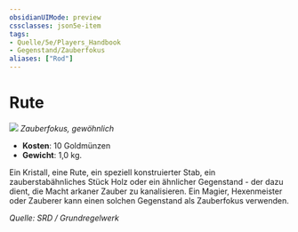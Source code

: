 ```yaml
---
obsidianUIMode: preview
cssclasses: json5e-item
tags:
- Quelle/5e/Players_Handbook
- Gegenstand/Zauberfokus
aliases: ["Rod"]
---
```

# Rute
![](../../../99%20-%20Setup/Files/Bildersammlung/Symbolik/Gegenstände.webp#token)
*Zauberfokus, gewöhnlich*  

- **Kosten**: 10 Goldmünzen
- **Gewicht**: 1,0 kg.

Ein Kristall, eine Rute, ein speziell konstruierter Stab, ein zauberstabähnliches Stück Holz oder ein ähnlicher Gegenstand - der dazu dient, die Macht arkaner Zauber zu kanalisieren. Ein Magier, Hexenmeister oder Zauberer kann einen solchen Gegenstand als Zauberfokus verwenden.

*Quelle: SRD / Grundregelwerk*